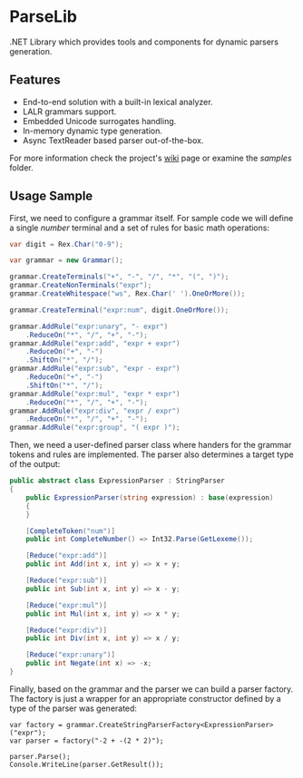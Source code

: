 # ParseLib

.NET Library which provides tools and components for dynamic parsers generation.

## Features

- End-to-end solution with a built-in lexical analyzer.
- LALR grammars support.
- Embedded Unicode surrogates handling.
- In-memory dynamic type generation.
- Async TextReader based parser out-of-the-box.

For more information check the project's [wiki](https://github.com/ryanovic/ParseLib/wiki) page or examine the _samples_ folder.

## Usage Sample

First, we need to configure a grammar itself. For sample code we will define a single _number_ terminal and a set of rules for basic math operations:

```c#
var digit = Rex.Char("0-9");

var grammar = new Grammar();

grammar.CreateTerminals("+", "-", "/", "*", "(", ")");
grammar.CreateNonTerminals("expr");
grammar.CreateWhitespace("ws", Rex.Char(' ').OneOrMore());

grammar.CreateTerminal("expr:num", digit.OneOrMore());

grammar.AddRule("expr:unary", "- expr")
    .ReduceOn("*", "/", "+", "-");
grammar.AddRule("expr:add", "expr + expr")
    .ReduceOn("+", "-")
    .ShiftOn("*", "/");
grammar.AddRule("expr:sub", "expr - expr")
    .ReduceOn("+", "-")
    .ShiftOn("*", "/");
grammar.AddRule("expr:mul", "expr * expr")
    .ReduceOn("*", "/", "+", "-");
grammar.AddRule("expr:div", "expr / expr")
    .ReduceOn("*", "/", "+", "-");
grammar.AddRule("expr:group", "( expr )");
```

Then, we need a user-defined parser class where handers for the grammar tokens and rules are implemented. The parser also determines a target type of the output:

```c#
public abstract class ExpressionParser : StringParser
{
    public ExpressionParser(string expression) : base(expression)
    {
    }

    [CompleteToken("num")]
    public int CompleteNumber() => Int32.Parse(GetLexeme());

    [Reduce("expr:add")]
    public int Add(int x, int y) => x + y;

    [Reduce("expr:sub")]
    public int Sub(int x, int y) => x - y;

    [Reduce("expr:mul")]
    public int Mul(int x, int y) => x * y;

    [Reduce("expr:div")]
    public int Div(int x, int y) => x / y;

    [Reduce("expr:unary")]
    public int Negate(int x) => -x;
}
```

Finally, based on the grammar and the parser we can build a parser factory. The factory is just a wrapper for an appropriate constructor defined by a type of the parser was generated: 

```
var factory = grammar.CreateStringParserFactory<ExpressionParser>("expr");
var parser = factory("-2 + -(2 * 2)");

parser.Parse();
Console.WriteLine(parser.GetResult());
```
